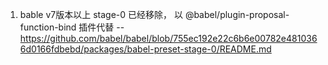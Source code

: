 1. bable v7版本以上 stage-0 已经移除， 以 @babel/plugin-proposal-function-bind 插件代替 -- https://github.com/babel/babel/blob/755ec192e22c6b6e00782e4810366d0166fdbebd/packages/babel-preset-stage-0/README.md
